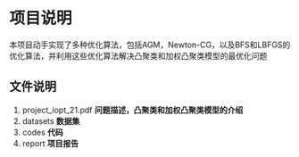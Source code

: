 # 项目说明
本项目动手实现了多种优化算法，包括AGM，Newton-CG，以及BFS和LBFGS的优化算法，并利用这些优化算法解决凸聚类和加权凸聚类模型的最优化问题

## 文件说明
1. project_iopt_21.pdf **问题描述，凸聚类和加权凸聚类模型的介绍**
2. datasets **数据集**
3. codes **代码**
4. report **项目报告**
